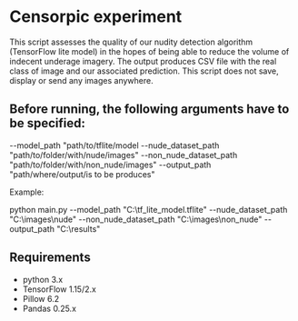 # Censorpic experiment

This script assesses the quality of our nudity detection algorithm (TensorFlow lite model) in the hopes of being able to reduce the volume of indecent underage imagery. The output produces CSV file with the real class of image and our associated prediction.
This script does not save, display or send any images anywhere.

## Before running, the following arguments have to be specified:
--model_path "path/to/tflite/model
--nude_dataset_path "path/to/folder/with/nude/images"
--non_nude_dataset_path "path/to/folder/with/non_nude/images"
--output_path "path/where/output/is to be produces"

Example:

python main.py --model_path "C:\tf_lite_model.tflite" --nude_dataset_path "C:\images\nude" --non_nude_dataset_path "C:\images\non_nude" --output_path "C:\results"

## Requirements
- python 3.x
- TensorFlow 1.15/2.x
- Pillow 6.2
- Pandas 0.25.x
